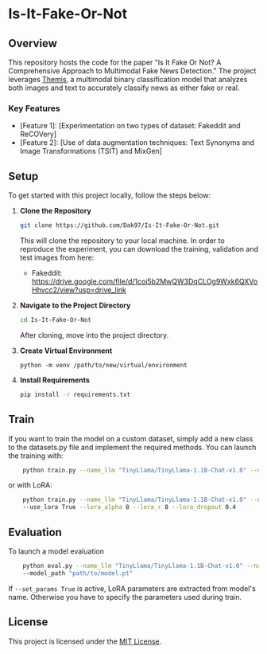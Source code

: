 # Is-It-Fake-Or-Not

## Overview
This repository hosts the code for the paper "Is It Fake Or Not? A Comprehensive Approach to Multimodal Fake News Detection." The project leverages [Themis](https://github.com/demon-prin/Themis-SEMEVAL-public), a multimodal binary classification model that analyzes both images and text to accurately classify news as either fake or real.

### Key Features
- [Feature 1]: [Experimentation on two types of dataset: Fakeddit and ReCOVery]
- [Feature 2]: [Use of data augmentation techniques: Text Synonyms and Image Transformations (TSIT) and MixGen]

## Setup

To get started with this project locally, follow the steps below:

1. **Clone the Repository**
    ```bash
    git clone https://github.com/Dak97/Is-It-Fake-Or-Not.git
    ```
   This will clone the repository to your local machine.
   In order to reproduce the experiment, you can download the training, validation and test images from here:
   - Fakeddit: https://drive.google.com/file/d/1coi5b2MwQW3DqCLOg9Wxk6QXVoHhvcc2/view?usp=drive_link

3. **Navigate to the Project Directory**
    ```bash
    cd Is-It-Fake-Or-Not
    ```
   After cloning, move into the project directory.

4. **Create Virtual Environment**
    ```
    python -m venv /path/to/new/virtual/environment
    ```
5. **Install Requirements**
    
    ```bash
    pip install -r requirements.txt
    ```

## Train
If you want to train the model on a custom dataset, simply add a new class to the datasets.py file and implement the required methods. You can launch the training with:
```bash
    python train.py --name_llm "TinyLlama/TinyLlama-1.1B-Chat-v1.0" --name_img_embed "openai/clip-vit-base-patch32" --batch_size 4
```
or with LoRA:
```bash
    python train.py --name_llm "TinyLlama/TinyLlama-1.1B-Chat-v1.0" --name_img_embed "openai/clip-vit-base-patch32" --batch_size 4 \\
    --use_lora True --lora_alpha 8 --lora_r 8 --lora_dropout 0.4
```
## Evaluation
To launch a model evaluation
```bash
    python eval.py --name_llm "TinyLlama/TinyLlama-1.1B-Chat-v1.0" --name_img_embed "openai/clip-vit-base-patch32"  --batch_size 4 \\
    --model_path "path/to/model.pt"
```
If ``` --set_params True ``` is active, LoRA parameters are extracted from model's name. Otherwise you have to specify the parameters used during train.


## License
This project is licensed under the [MIT License](LICENSE).
